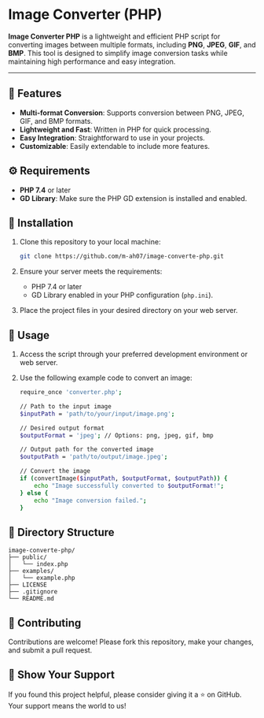 # Image Converter (PHP)

**Image Converter PHP** is a lightweight and efficient PHP script for converting images between multiple formats, including **PNG**, **JPEG**, **GIF**, and **BMP**. This tool is designed to simplify image conversion tasks while maintaining high performance and easy integration.

---

## 🚀 Features

- **Multi-format Conversion**: Supports conversion between PNG, JPEG, GIF, and BMP formats.
- **Lightweight and Fast**: Written in PHP for quick processing.
- **Easy Integration**: Straightforward to use in your projects.
- **Customizable**: Easily extendable to include more features.

## ⚙️ Requirements

- **PHP 7.4** or later
- **GD Library**: Make sure the PHP GD extension is installed and enabled.

## 🔧 Installation

1. Clone this repository to your local machine:
   
   ```bash
   git clone https://github.com/m-ah07/image-converte-php.git
   ```

2. Ensure your server meets the requirements:
   
     - PHP 7.4 or later
     - GD Library enabled in your PHP configuration (`php.ini`).

3. Place the project files in your desired directory on your web server.

## 📖 Usage

1. Access the script through your preferred development environment or web server.
2. Use the following example code to convert an image:
   
    ```bash
    require_once 'converter.php';
    
    // Path to the input image
    $inputPath = 'path/to/your/input/image.png';
    
    // Desired output format
    $outputFormat = 'jpeg'; // Options: png, jpeg, gif, bmp
    
    // Output path for the converted image
    $outputPath = 'path/to/output/image.jpeg';
    
    // Convert the image
    if (convertImage($inputPath, $outputFormat, $outputPath)) {
        echo "Image successfully converted to $outputFormat!";
    } else {
        echo "Image conversion failed.";
    }
    ```

## 📂 Directory Structure
```plaintext
image-converte-php/
├── public/
│   └── index.php
├── examples/
│   └── example.php
├── LICENSE
├── .gitignore
└── README.md
```

## 🤝 Contributing

Contributions are welcome! Please fork this repository, make your changes, and submit a pull request.

## 🌟 Show Your Support

If you found this project helpful, please consider giving it a ⭐ on GitHub. Your support means the world to us!
